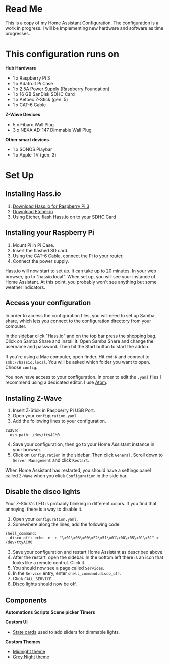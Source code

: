 # Read Me
This is a copy of my Home Assistant Configuration. The configuration is a work in progress. I will be implementing new hardware and software as time progresses.

# This configuration runs on
**Hub Hardware**
* 1 x Raspberry Pi 3
* 1 x Adafruit Pi Case
* 1 x 2.5A Power Supply (Raspberry Foundation)
* 1 x 16 GB SanDisk SDHC Card
* 1 x Aetoec Z-Stick (gen. 5)
* 1 x CAT-6 Cable

**Z-Wave Devices**
* 5 x Fibaro Wall Plug
* 3 x NEXA AD-147 Dimmable Wall Plug

**Other smart devices**
* 1 x SONOS Playbar
* 1 x Apple TV (gen. 3)

# Set Up
## Installing Hass.io
1. [Download Hass.io for Raspberry Pi 3](https://github.com/home-assistant/hassio-build/releases/download/1.1/resinos-hassio-1.1-raspberrypi3.img.bz2)
2. [Download Etcher.io](https://etcher.io)
3. Using Etcher, flash Hass.io on to your SDHC Card

## Installing your Raspberry Pi
1. Mount Pi in Pi Case.
2. Insert the flashed SD card.
3. Using the CAT-6 Cable, connect the Pi to your router.
4. Connect the power supply.

Hass.io will now start to set up. It can take up to 20 minutes. In your web browser, go to "hassio.local". When set up, you will see your instance of Home Assistant. At this point, you probably won't see anything but some weather indicators.

## Access your configuration
In order to access the configuration files, you will need to set up Samba share, which lets you connect to the configuration directory from your computer.

In the sidebar click "Hass.io" and on the top bar press the shopping bag. Click on Samba Share and install it. Open Samba Share and change the username and password. Then hit the Start button to start the addon.

If you're using a Mac computer, open finder. Hit `cmd+K` and connect to `smb://hassio.local`. You will be asked which folder you want to open. Choose `config`.

You now have access to your configuration. In order to edit the `.yaml` files I recommend using a dedicated editor. I use [Atom](www.atom.io).

## Installing Z-Wave
1. Insert Z-Stick in Raspberry Pi USB Port.
2. Open your `configuration.yaml`
3. Add the following lines to your configuration.
```
zwave:
  usb_path: /dev/ttyACM0
```
4. Save your configuration, then go to your Home Assistant instance in your browser.
5. Click on `Configuration` in the sidebar. Then click `General`. Scroll down to `Server Management` and click `Restart`.

When Home Assistant has restarted, you should have a settings panel called `Z-Wave` when you click `Configuration` in the side bar.

## Disable the disco lights
Your Z-Stick's LED is probably blinking in different colors. If you find that annoying, there is a way to disable it.
1. Open your `configuration.yaml`.
2. Somewhere along the lines, add the following code:
```
shell_command:
  disco_off: echo -e -n "\x01\x08\x00\xF2\x51\x01\x00\x05\x01\x51" > /dev/ttyACM0
```
3. Save your configuration and restart Home Assistant as described above.
4. After the restart, open the sidebar. In the bottom left there is an icon that looks like a remote control. Click it.
5. You should now see a page called `Services`.
6. In the `Service` entry, enter `shell_command.disco_off`.
7. Click `CALL SERVICE`.
8. Disco lights should now be off.

## Components
**Automations**
**Scripts**
**Scene picker**
**Timers**

**Custom UI**
* [State cards](https://github.com/andrey-git/home-assistant-custom-ui) used to add sliders for dimmable lights.

**Custom Themes**
* [Midnight theme](https://community.home-assistant.io/t/midnight-theme/28598)
* [Grey Night theme](https://community.home-assistant.io/t/grey-night-theme/30848)
